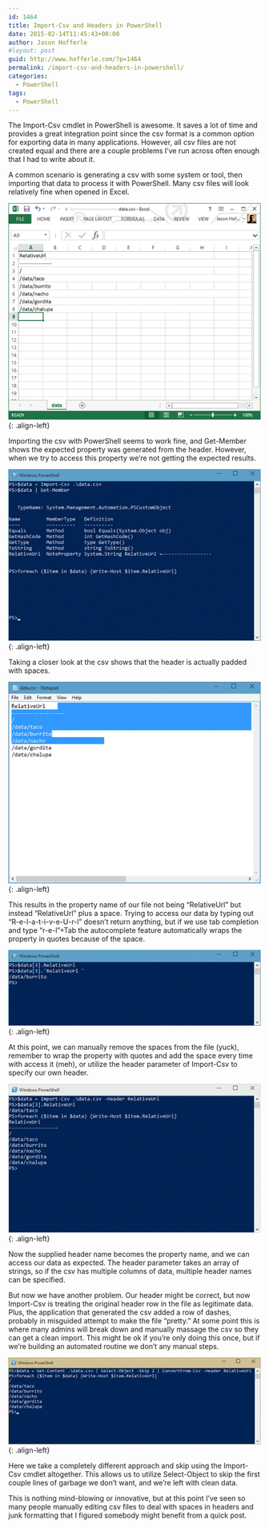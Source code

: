 ```yaml
---
id: 1464
title: Import-Csv and Headers in PowerShell
date: 2015-02-14T11:45:43+00:00
author: Jason Hofferle
#layout: post
guid: http://www.hofferle.com/?p=1464
permalink: /import-csv-and-headers-in-powershell/
categories:
  - PowerShell
tags:
  - PowerShell
---
```

The Import-Csv cmdlet in PowerShell is awesome. It saves a lot of time and provides a great integration point since the csv format is a common option for exporting data in many applications. However, all csv files are not created equal and there are a couple problems I&#8217;ve run across often enough that I had to write about it.

A common scenario is generating a csv with some system or tool, then importing that data to process it with PowerShell. Many csv files will look relatively fine when opened in Excel.

![image-left](/assets/img/ExcelDataCsv.png){: .align-left}

Importing the csv with PowerShell seems to work fine, and Get-Member shows the expected property was generated from the header. However, when we try to access this property we&#8217;re not getting the expected results.

![image-left](/assets/img/ImportDataCsv.png){: .align-left}

Taking a closer look at the csv shows that the header is actually padded with spaces.

![image-left](/assets/img/CsvWithPadding.png){: .align-left}

This results in the property name of our file not being &#8220;RelativeUrl&#8221; but instead &#8220;RelativeUrl&#8221; plus a space. Trying to access our data by typing out &#8220;R-e-l-a-t-i-v-e-U-r-l&#8221; doesn&#8217;t return anything, but if we use tab completion and type &#8220;r-e-l&#8221;+Tab the autocomplete feature automatically wraps the property in quotes because of the space.

![image-left](/assets/img/PropertyNameSpaces.png){: .align-left}

At this point, we can manually remove the spaces from the file (yuck), remember to wrap the property with quotes and add the space every time with access it (meh), or utilize the header parameter of Import-Csv to specify our own header.

![image-left](/assets/img/CsvImportWithHeaderParameter.png){: .align-left}

Now the supplied header name becomes the property name, and we can access our data as expected. The header parameter takes an array of strings, so if the csv has multiple columns of data, multiple header names can be specified.

But now we have another problem. Our header might be correct, but now Import-Csv is treating the original header row in the file as legitimate data. Plus, the application that generated the csv added a row of dashes, probably in misguided attempt to make the file &#8220;pretty.&#8221; At some point this is where many admins will break down and manually massage the csv so they can get a clean import. This might be ok if you&#8217;re only doing this once, but if we&#8217;re building an automated routine we don&#8217;t any manual steps.

![image-left](/assets/img/ConvertFromCsv.png){: .align-left}

Here we take a completely different approach and skip using the Import-Csv cmdlet altogether. This allows us to utilize Select-Object to skip the first couple lines of garbage we don&#8217;t want, and we&#8217;re left with clean data.

This is nothing mind-blowing or innovative, but at this point I&#8217;ve seen so many people manually editing csv files to deal with spaces in headers and junk formatting that I figured somebody might benefit from a quick post.